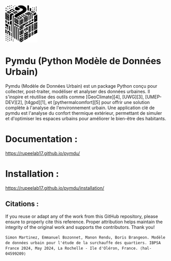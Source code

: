 <img src="figures/logo-pymdu.png" alt="drawing" width="100"/>

# Pymdu (Python Modèle de Données Urbain)
Pymdu (Modèle de Données Urbain) est un package Python conçu pour collecter, post-traiter, modéliser et analyser des
données urbaines. Il s'inspire et réutilise des outils comme [GeoClimate][4], [UWG][3], [UMEP-DEV][2], [t4gpd][1], et [pythermalcomfort][5] pour
offrir une solution complète à l'analyse de l'environnement urbain. Une application clé de pymdu est l'analyse du
confort thermique extérieur, permettant de simuler et d'optimiser les espaces urbains pour améliorer le bien-être des
habitants. 

# Documentation : 
https://rupeelab17.github.io/pymdu/

# Installation :
https://rupeelab17.github.io/pymdu/installation/

## Citations :
If you reuse or adapt any of the work from this GitHub repository, please ensure to properly cite this reference. Proper attribution helps maintain the integrity of the original work and supports the contributors. 
Thank you!


```Simon Martinez, Emmanuel Bozonnet, Manon Rendu, Boris Brangeon. Modèle de données urbain pour l'étude de la surchauffe des quartiers. IBPSA France 2024, May 2024, La Rochelle - Ile d'Oléron, France. ⟨hal-04599209⟩```
